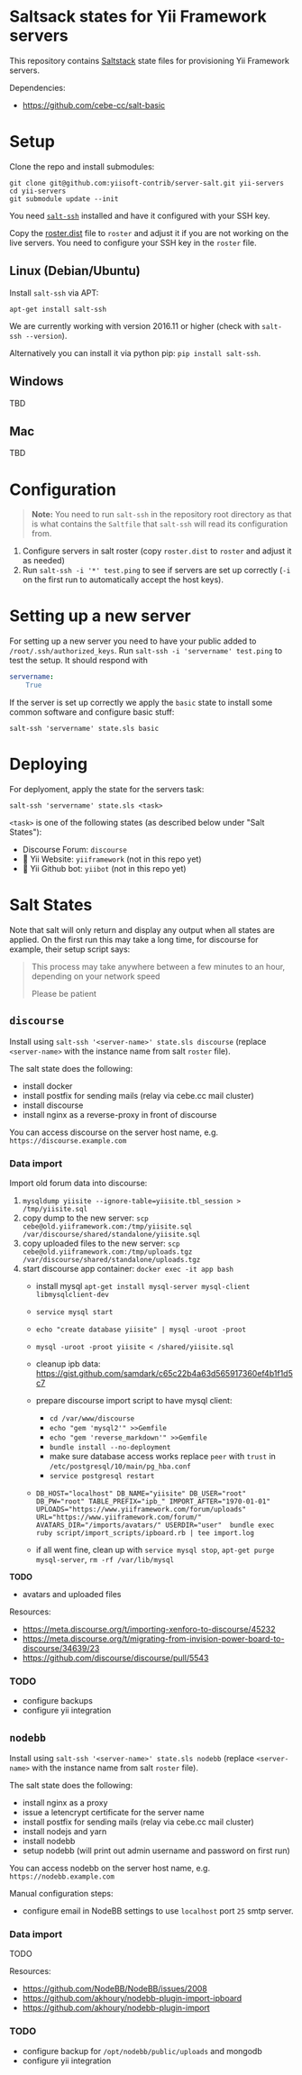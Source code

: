 # Saltsack states for Yii Framework servers

This repository contains [Saltstack](https://saltstack.com/salt-open-source/) state files for provisioning Yii Framework servers.

Dependencies:
- https://github.com/cebe-cc/salt-basic

# Setup

Clone the repo and install submodules:

    git clone git@github.com:yiisoft-contrib/server-salt.git yii-servers
    cd yii-servers
    git submodule update --init

You need [`salt-ssh`](https://docs.saltstack.com/en/latest/topics/ssh/index.html)
installed and have it configured with your SSH key.
 
Copy the [roster.dist](./roster.dist)  file to `roster` and adjust it if you are not working on the live servers.
You need to configure your SSH key in the `roster` file.

## Linux (Debian/Ubuntu)

Install `salt-ssh` via APT:

    apt-get install salt-ssh

We are currently working with version 2016.11 or higher (check with `salt-ssh --version`).

Alternatively you can install it via python pip: `pip install salt-ssh`.

## Windows

TBD

## Mac

TBD


# Configuration

> **Note:** You need to run `salt-ssh` in the repository root directory as that is what contains the `Saltfile` that `salt-ssh` will read its configuration from.

1. Configure servers in salt roster (copy `roster.dist` to `roster` and adjust it as needed)
2. Run `salt-ssh -i '*' test.ping` to see if servers are set up correctly (`-i` on the first run to automatically accept the host keys).

# Setting up a new server

For setting up a new server you need to have your public added to `/root/.ssh/authorized_keys`.
Run `salt-ssh -i 'servername' test.ping` to test the setup. It should respond with

```yaml
servername:
    True
```

If the server is set up correctly we apply the `basic` state to install some common software and configure basic stuff:

    salt-ssh 'servername' state.sls basic

# Deploying

For deplyoment, apply the state for the servers task:

    salt-ssh 'servername' state.sls <task>

`<task>` is one of the following states (as described below under "Salt States"):

- Discourse Forum: `discourse`
- :construction: Yii Website: `yiiframework` (not in this repo yet)
- :construction: Yii Github bot: `yiibot` (not in this repo yet)


# Salt States

Note that salt will only return and display any output when all states are applied.
On the first run this may take a long time, for discourse for example, their setup script says:

> This process may take anywhere between a few minutes to an hour, depending on your network speed
>
> Please be patient


## `discourse`

Install using `salt-ssh '<server-name>' state.sls discourse` (replace `<server-name>` with the instance name from salt `roster` file).

The salt state does the following:

- install docker
- install postfix for sending mails (relay via cebe.cc mail cluster)
- install discourse
- install nginx as a reverse-proxy in front of discourse

You can access discourse on the server host name, e.g. `https://discourse.example.com`

### Data import

Import old forum data into discourse:

1. `mysqldump yiisite --ignore-table=yiisite.tbl_session > /tmp/yiisite.sql`
2. copy dump to the new server: `scp cebe@old.yiiframework.com:/tmp/yiisite.sql /var/discourse/shared/standalone/yiisite.sql`
3. copy uploaded files to the new server: `scp cebe@old.yiiframework.com:/tmp/uploads.tgz /var/discourse/shared/standalone/uploads.tgz`
4. start discourse app container: `docker exec -it app bash`
   - install mysql `apt-get install mysql-server mysql-client libmysqlclient-dev`
   - `service mysql start`
   - `echo "create database yiisite" | mysql -uroot -proot`
   - `mysql -uroot -proot yiisite < /shared/yiisite.sql`
   - cleanup ipb data: https://gist.github.com/samdark/c65c22b4a63d565917360ef4b1f1d5c7
   - prepare discourse import script to have mysql client:
     - `cd /var/www/discourse`
     - `echo "gem 'mysql2'" >>Gemfile`
     - `echo "gem 'reverse_markdown'" >>Gemfile`
     - `bundle install --no-deployment`
     - make sure database access works replace `peer` with `trust` in `/etc/postgresql/10/main/pg_hba.conf`
     - `service postgresql restart`

   - `DB_HOST="localhost" DB_NAME="yiisite" DB_USER="root" DB_PW="root" TABLE_PREFIX="ipb_" IMPORT_AFTER="1970-01-01" UPLOADS="https://www.yiiframework.com/forum/uploads" URL="https://www.yiiframework.com/forum/" AVATARS_DIR="/imports/avatars/" USERDIR="user"  bundle exec ruby script/import_scripts/ipboard.rb | tee import.log`

   - if all went fine, clean up with `service mysql stop`, `apt-get purge mysql-server`, `rm -rf /var/lib/mysql`

**TODO**

- avatars and uploaded files

Resources:

- https://meta.discourse.org/t/importing-xenforo-to-discourse/45232
- https://meta.discourse.org/t/migrating-from-invision-power-board-to-discourse/34639/23
- https://github.com/discourse/discourse/pull/5543



### TODO

- configure backups
- configure yii integration


## `nodebb`

Install using `salt-ssh '<server-name>' state.sls nodebb` (replace `<server-name>` with the instance name from salt `roster` file).

The salt state does the following:

- install nginx as a proxy
- issue a letencrypt certificate for the server name
- install postfix for sending mails (relay via cebe.cc mail cluster)
- install nodejs and yarn
- install nodebb
- setup nodebb (will print out admin username and password on first run)

You can access nodebb on the server host name, e.g. `https://nodebb.example.com`

Manual configuration steps:

- configure email in NodeBB settings to use `localhost` port `25` smtp server.

### Data import

TODO

Resources:

- https://github.com/NodeBB/NodeBB/issues/2008
- https://github.com/akhoury/nodebb-plugin-import-ipboard
- https://github.com/akhoury/nodebb-plugin-import


### TODO

- configure backup for `/opt/nodebb/public/uploads` and mongodb
- configure yii integration

